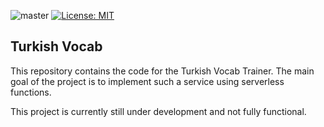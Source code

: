 ![master](https://github.com/samedguener/turkish_vocab/workflows/master/badge.svg) [![License: MIT](https://img.shields.io/badge/License-MIT-yellow.svg)](https://opensource.org/licenses/MIT)

## Turkish Vocab
This repository contains the code for the Turkish Vocab Trainer. The main goal of the project is to implement such a service using serverless functions.

This project is currently still under development and not fully functional.
